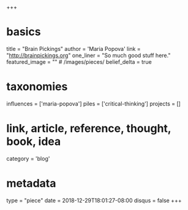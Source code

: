+++
# basics
title     		 = "Brain Pickings"
author    		 = 'Maria Popova'
link      		 = "http://brainpickings.org"
one_liner 		 = "So much good stuff here."
featured_image = "" # /images/pieces/
belief_delta	 = true

# taxonomies
influences		 = ['maria-popova']
piles     		 = ['critical-thinking']
projects			 = []

# link, article, reference, thought, book, idea
category  		 = 'blog'

# metadata
type	    		 = "piece"
date      		 = 2018-12-29T18:01:27-08:00
disqus    		 = false
+++

